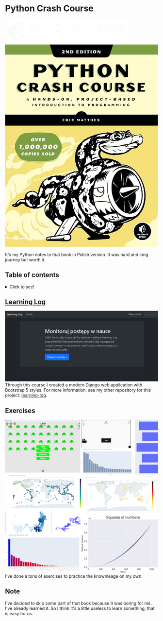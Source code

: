 # Python Crash Course

![no starch press logo](logo.webp)
![book cover](book.jpg)

It's my Python notes to that book in Polish version. It was hard and long journey but worth it.

## Table of contents
<details>
<summary>
    Click to see!
</summary>

### ![book table of contents](table_of_contents.jpeg)

</details>

## [Learning Log](https://github.com/numbersanalyst/learning-log)
![learning log app demo](learning_log.png)
Through this course I created a modern Django web application with Bootstrap 5 styles. For more information, see my other repository for this project: [learning-log](https://github.com/numbersanalyst/learning-log).

## Exercises
![exercises demo](exercises.png)
I've done a tons of exercises to practice the knownleage on my own.

## Note
I've decided to skip some part of that book because it was boring for me. I've already learned it. So I think it's a little useless to learn something, that is easy for us.